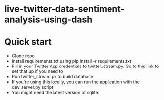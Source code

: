 # live-twitter-data-sentiment-analysis-using-dash

# Quick start

- Clone repo
- install requirements.txt using pip install -r requirements.txt
- Fill in your Twitter App credentials to twitter_stream.py. Go to [this](apps.twitter.com) link to set that up if you need to
- Run twitter_stream.py to build database
- If you're using this locally, you can run the application with the dev_server.py script
- You might need the latest version of sqlite.

